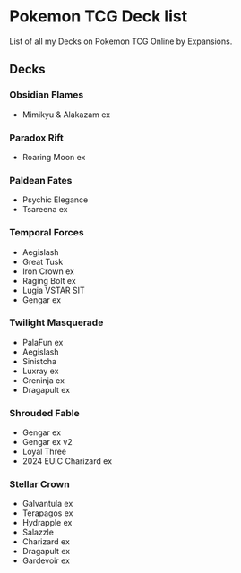 # Pokemon TCG Deck list

List of all my Decks on Pokemon TCG Online by Expansions.

## Decks

### Obsidian Flames

- Mimikyu & Alakazam ex

### Paradox Rift

- Roaring Moon ex

### Paldean Fates

- Psychic Elegance
- Tsareena ex

### Temporal Forces

- Aegislash
- Great Tusk
- Iron Crown ex
- Raging Bolt ex
- Lugia VSTAR SIT
- Gengar ex

### Twilight Masquerade

- PalaFun ex
- Aegislash
- Sinistcha
- Luxray ex
- Greninja ex
- Dragapult ex

### Shrouded Fable

- Gengar ex
- Gengar ex v2
- Loyal Three
- 2024 EUIC Charizard ex

### Stellar Crown

- Galvantula ex
- Terapagos ex
- Hydrapple ex
- Salazzle
- Charizard ex
- Dragapult ex
- Gardevoir ex
